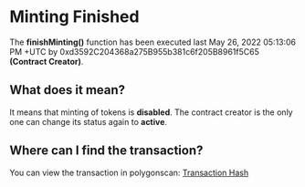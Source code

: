 # Minting Finished
The **finishMinting()** function has been executed last May 26, 2022 05:13:06 PM +UTC by 0xd3592C204368a275B955b381c6f205B8961f5C65 **(Contract Creator)**. 

## What does it mean?
It means that minting of tokens is **disabled**. The contract creator is the only one can change its status again to **active**.

## Where can I find the transaction?
You can view the transaction in polygonscan: [Transaction Hash](https://polygonscan.com/tx/0x086fdf4c2005ca8309a9118dfe98254eade6d356b60523dd9147a5bc7ef0e196)